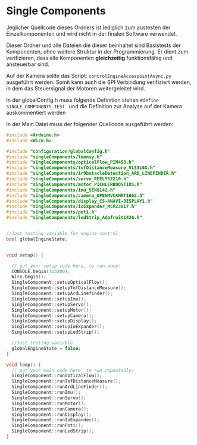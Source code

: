 # Single Components
Jeglicher Quellcode dieses Ordners ist lediglich zum austesten der Einzelkomponenten und wird nicht in der finalen Software verwendet.

Dieser Ordner und alle Dateien die dieser beinhaltet sind Basistests der Komponenten, ohne weitere Struktur in der Programmierung. Er dient zum verifizieren, dass alle Komponenten **gleichzeitig** funktionsfähig und ansteuerbar sind.  

Auf der Kamera sollte das Script: ```controlEngineAccespointAsync.py``` ausgeführt werden. Somit kann auch die SPI Verbindung verifiziert werden, in dem das Steuersignal der Motoren weitergeleitet wird.

In der globalConfig.h muss folgende Definition stehen ```#define SINGLE_COMPONENTS_TEST ``` und die Definition zur Analyse auf der Kamera auskommentiert werden

In der Main Datei muss der folgender Quellcode ausgeführt werden:
```c++
#include <Arduino.h>
#include <Wire.h>

#include "configuration/globalConfig.h"
#include "singleComponents/teensy.h"
#include "singleComponents/opticalFlow_PIM453.h"
#include "singleComponents/tofDistanceMeasure_VL53L0X.h"
#include "singleComponents/irObstacleDetection_ARD_LINEFINDER.h"
#include "singleComponents/servo_REELYS2210.h"
#include "singleComponents/motor_PICHLERBOOST18S.h"
#include "singleComponents/imu_SEN0142.h"
#include "singleComponents/camera_OPENMVCAMRT1062.h"
#include "singleComponents/display_CS-ANAVI-DISPLAY1.h"
#include "singleComponents/ioExpander_MCP23017.h"
#include "singleComponents/poti.h"
#include "singleComponents/ledStrip_Adafruit1426.h"


//Just testing variable for engine control
bool globalEngineState;


void setup() {

  // put your setup code here, to run once:
  CONSOLE.begin(115200);
  Wire.begin();
  SingleComponent::setupOpticalFlow();
  SingleComponent::setupTofDistanceMeasure();
  SingleComponent::setupArdLinefinder();
  SingleComponent::setupImu();
  SingleComponent::setupServo();
  SingleComponent::setupMotor();
  SingleComponent::setupCamera();
  SingleComponent::setupDisplay();
  SingleComponent::setupIoExpander();
  SingleComponent::setupLedStrip();

  //Just testing variable
  globalEngineState = false;
}

void loop() {
  // put your main code here, to run repeatedly:
  SingleComponent::runOpticalFlow();
  SingleComponent::runTofDistanceMeasure();
  SingleComponent::runArdLineFinder();
  SingleComponent::runImu();
  SingleComponent::runServo();
  SingleComponent::runMotor();
  SingleComponent::runCamera();
  SingleComponent::runDisplay();
  SingleComponent::runIoExpander();
  SingleComponent::runPoti();
  SingleComponent::runLedStrip();
} 
```
